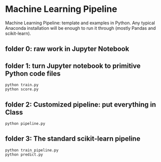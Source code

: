 # Machine Learning Pipeline

Machine Learning Pipeline: template and examples in Python. Any typical Anaconda installation will be enough to run it through (mostly Pandas and scikit-learn).

## folder 0: raw work in Jupyter Notebook 

## folder 1: turn Jupyter notebook to primitive Python code files

```
python train.py   
python score.py
```

## folder 2: Customized pipeline: put everything in Class

```
python pipeline.py 
```

## folder 3: The standard scikit-learn pipeline

```
python train_pipeline.py  
python predict.py 
```